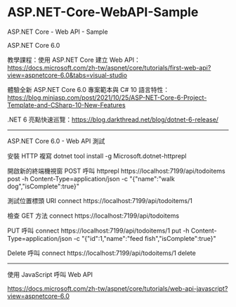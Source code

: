 # ASP.NET-Core-WebAPI-Sample
ASP.NET Core - Web API - Sample 

ASP.NET Core 6.0

教學課程：使用 ASP.NET Core 建立 Web API：https://docs.microsoft.com/zh-tw/aspnet/core/tutorials/first-web-api?view=aspnetcore-6.0&tabs=visual-studio

體驗全新 ASP.NET Core 6.0 專案範本與 C# 10 語言特性：https://blog.miniasp.com/post/2021/10/25/ASP-NET-Core-6-Project-Template-and-CSharp-10-New-Features

.NET 6 亮點快速巡覽：https://blog.darkthread.net/blog/dotnet-6-release/

------

ASP.NET Core 6.0 - Web API 測試

安裝 HTTP 複寫
dotnet tool install -g Microsoft.dotnet-httprepl

開啟新的終端機視窗
POST 呼叫
httprepl https://localhost:7199/api/todoitems 
post -h Content-Type=application/json -c "{"name":"walk dog","isComplete":true}"

測試位置標頭 URI
connect https://localhost:7199/api/todoitems/1

檢查 GET 方法
connect https://localhost:7199/api/todoitems

PUT 呼叫
connect https://localhost:7199/api/todoitems/1
put -h Content-Type=application/json -c "{"id":1,"name":"feed fish","isComplete":true}"

Delete 呼叫
connect https://localhost:7199/api/todoitems/1
delete

------

使用 JavaScript 呼叫 Web API

https://docs.microsoft.com/zh-tw/aspnet/core/tutorials/web-api-javascript?view=aspnetcore-6.0
